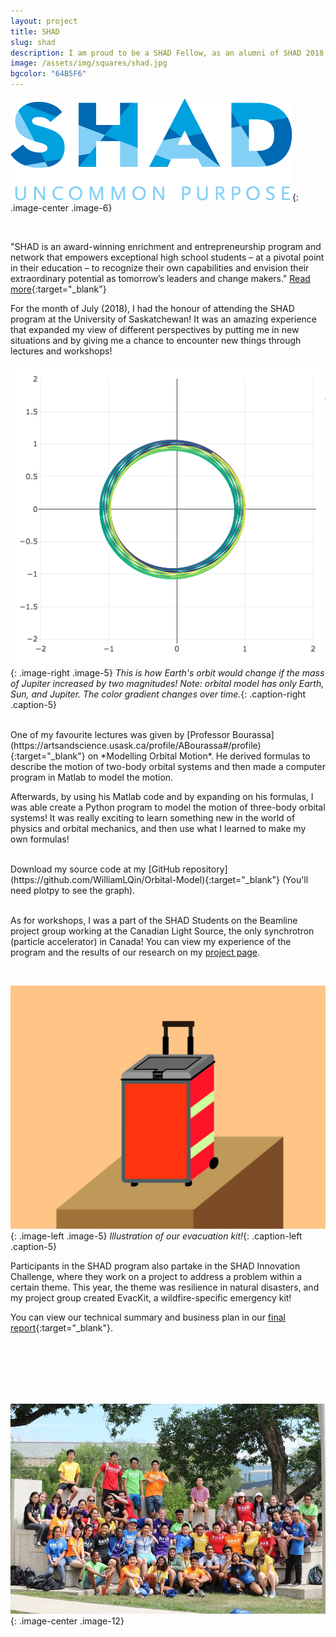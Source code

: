 ```yaml
---
layout: project
title: SHAD
slug: shad
description: I am proud to be a SHAD Fellow, as an alumni of SHAD 2018 at the University of Saskatchewan!
image: /assets/img/squares/shad.jpg
bgcolor: "64B5F6"
---
```


![SHAD!](/assets/img/shad1.png){: .image-center .image-6}

<br>

"SHAD is an award-winning enrichment and entrepreneurship program and network that empowers exceptional high school students – at a pivotal point in their education – to recognize their own capabilities and envision their extraordinary potential as tomorrow’s leaders and change makers." [Read more](https://www.shad.ca/About.htm){:target="_blank"}

For the month of July (2018), I had the honour of attending the SHAD program at the University of Saskatchewan! It was an amazing experience that expanded my view of different perspectives by putting me in new situations and by giving me a chance to encounter new things through lectures and workshops!

![Orbital Model](/assets/img/shad2.png){: .image-right .image-5}
*This is how Earth's orbit would change if the mass of Jupiter increased by two magnitudes! Note: orbital model has only Earth, Sun, and Jupiter. The color gradient changes over time.*{: .caption-right .caption-5}

<br>
One of my favourite lectures was given by [Professor Bourassa](https://artsandscience.usask.ca/profile/ABourassa#/profile){:target="_blank"} on *Modelling Orbital Motion*. He derived formulas to describe the motion of two-body orbital systems and then made a computer program in Matlab to model the motion.  

Afterwards, by using his Matlab code and by expanding on his formulas, I was able create a Python program to model the motion of three-body orbital systems! It was really exciting to learn something new in the world of physics and orbital mechanics, and then use what I learned to make my own formulas!

<br>
Download my source code at my [GitHub repository](https://github.com/WilliamLQin/Orbital-Model){:target="_blank"} (You'll need plotpy to see the graph).

<br>
<br>

As for workshops, I was a part of the SHAD Students on the Beamline project group working at the Canadian Light Source, the only synchrotron (particle accelerator) in Canada! You can view my experience of the program and the results of our research on my [project page](/projects/shadsotb).

<br>

![Evacuation Kit](/assets/img/shad3.jpg){: .image-left .image-5}
*Illustration of our evacuation kit!*{: .caption-left .caption-5}

Participants in the SHAD program also partake in the SHAD Innovation Challenge, where they work on a project to address a problem within a certain theme. This year, the theme was resilience in natural disasters, and my project group created EvacKit, a wildfire-specific emergency kit!

You can view our technical summary and business plan in our [final report](/assets/docs/EvacKit-Final-Report.pdf){:target="_blank"}.  

<br>
<br>
<br>
<br>
<br>

![All SHADs](/assets/img/shad4.jpg){: .image-center .image-12}